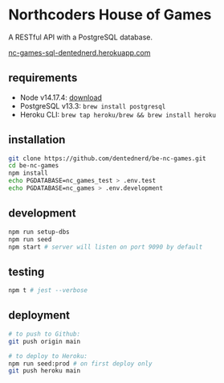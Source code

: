 # Northcoders House of Games

A RESTful API with a PostgreSQL database.

[nc-games-sql-dentednerd.herokuapp.com](https://nc-games-sql-dentednerd.herokuapp.com/)

## requirements

- Node v14.17.4: [download](https://nodejs.org/)
- PostgreSQL v13.3: `brew install postgresql`
- Heroku CLI: `brew tap heroku/brew && brew install heroku`

## installation

```sh
git clone https://github.com/dentednerd/be-nc-games.git
cd be-nc-games
npm install
echo PGDATABASE=nc_games_test > .env.test
echo PGDATABASE=nc_games > .env.development
```

## development

```sh
npm run setup-dbs
npm run seed
npm start # server will listen on port 9090 by default
```

## testing

```sh
npm t # jest --verbose
```

## deployment

```sh
# to push to Github:
git push origin main

# to deploy to Heroku:
npm run seed:prod # on first deploy only
git push heroku main
```
